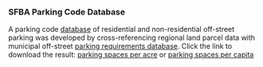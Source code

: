 ### SFBA Parking Code Database
A parking code [database](/parking_codes.xlsx) of residential and non-residential off-street parking was developed by cross-referencing regional land parcel data with municipal off-street [parking requirements database](/ParkingRequirementsbyCity.html). Click the link to download the result: [parking spaces per acre](/parking_density_acre.zip) or [parking spaces per capita](/parking_density_Employee_Capita.zip) 
